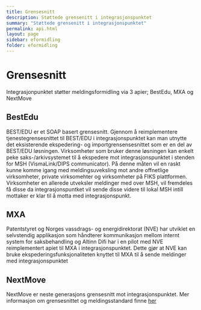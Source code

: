 ```yaml
---
title: Grensesnitt
description: Støttede grensenitt i integrasjonspunktet
summary: "Støttede grensenitt i integrasjonspunktet"
permalink: api.html
layout: page
sidebar: eformidling
folder: eformidling
---
```


# Grensesnitt

Integrasjonpunktet støtter meldingsformidling via 3 apier; BestEdu, MXA og NextMove

## BestEdu
BEST/EDU er et SOAP basert grensesnitt. Gjennom å reimplementere tjenestegrensesnittet til BEST/EDU i integrasjonspunktet kan man utnytte det eksisterende ekspedering- og importgrensensesnittet som er en del av BEST/EDU løsningen. 
Virksomheter som bruker denne løsningen kan enkelt peke saks-/arkivsystemet til å ekspedere mot integrasjonspunktet i stenden for MSH (VismaLink/DIPS communicator). På denne måten vil en raskt kunne komme igang med meldingsuveksling mot andre offnetlige virksomheter, private virksomehter og virksomheter på FIKS plattformen. Virksomheter en allerede utveksler meldinger med over MSH, vil fremdeles få disse da integrasjonspuntket vil sende disse videre til lokal MSH intill mottaker er klar til å motta med integrasjonspunkt.


## MXA
Patentstyret og Norges vassdrags- og energidirektorat (NVE) har utviklet en selvstendig applikasjon som håndterer kommunikasjon mellom internt system for saksbehandling og Altinn
Difi har i en pilot med NVE reimplementert apiet til MXA i integrasjonspunktet. Dette gjør at NVE kan bruke ekspederingsfunksjonaliteten knyttet til MXA til å sende meldinger med integrasjonspunktet

## NextMove
NextMove er neste generasjons grensesnitt mot integrasjonspunktet. Mer informasjon om grensesnittet og meldingsstandard finne [her](https://difi.github.io/eformidling/meldingsflyt.html) 
